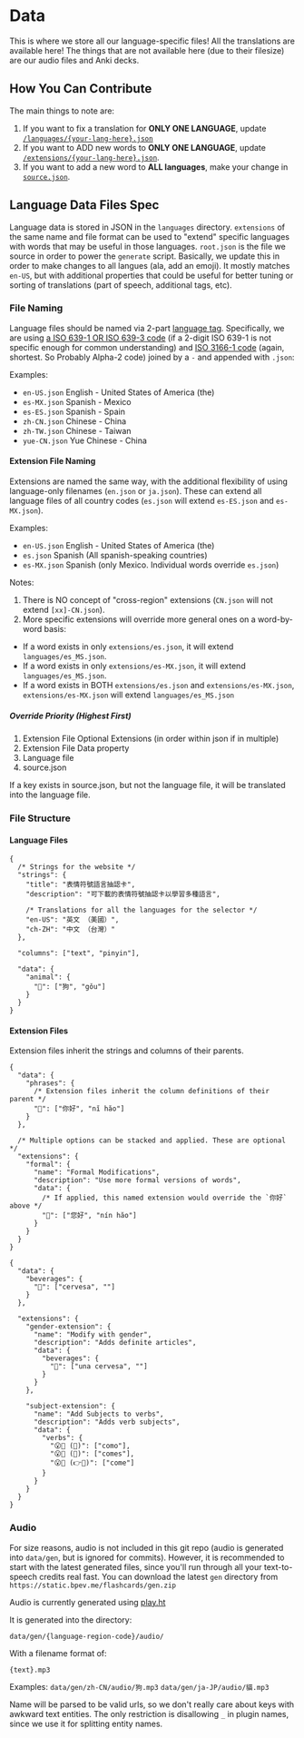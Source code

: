 # Data

This is where we store all our language-specific files! All the translations are available here! The things that are not available here (due to their filesize) are our audio files and Anki decks.

## How You Can Contribute

The main things to note are:

1. If you want to fix a translation for **ONLY ONE LANGUAGE**, update [`/languages/{your-lang-here}.json`](./languages)
2. If you want to ADD new words to **ONLY ONE LANGUAGE**, update [`/extensions/{your-lang-here}.json`](./extensions).
3. If you want to add a new word to **ALL languages**, make your change in [`source.json`](./source.json).

## Language Data Files Spec

Language data is stored in JSON in the `languages` directory. `extensions` of the same name and file format can be used to "extend" specific languages with words that may be useful in those languages. `root.json` is the file we source in order to power the `generate` script. Basically, we update this in order to make changes to all langues (ala, add an emoji). It mostly matches `en-US`, but with additional properties that could be useful for better tuning or sorting of translations (part of speech, additional tags, etc).

### File Naming

Language files should be named via 2-part [language tag](https://www.rfc-editor.org/rfc/rfc5646.html#section-2.1). Specifically, we are using [a ISO 639-1 OR ISO 639-3 code](https://en.wikipedia.org/wiki/List_of_ISO_639-1_codes) (if a 2-digit ISO 639-1 is not specific enough for common understanding) and [ISO 3166-1 code](https://www.iso.org/obp/ui/#search/code/) (again, shortest. So Probably Alpha-2 code) joined by a `-` and appended with `.json`:

Examples:

- `en-US.json` English - United States of America (the)
- `es-MX.json` Spanish - Mexico
- `es-ES.json` Spanish - Spain
- `zh-CN.json` Chinese - China
- `zh-TW.json` Chinese - Taiwan
- `yue-CN.json` Yue Chinese - China

#### Extension File Naming

Extensions are named the same way, with the additional flexibility of using language-only filenames (`en.json` or `ja.json`). These can extend all language files of all country codes (`es.json` will extend `es-ES.json` and `es-MX.json`).

Examples:

- `en-US.json` English - United States of America (the)
- `es.json` Spanish (All spanish-speaking countries)
- `es-MX.json` Spanish (only Mexico. Individual words override `es.json`)

Notes:

1. There is NO concept of "cross-region" extensions (`CN.json` will not extend `[xx]-CN.json`).
2. More specific extensions will override more general ones on a word-by-word basis:

- If a word exists in only `extensions/es.json`, it will extend `languages/es_MS.json`.
- If a word exists in only `extensions/es-MX.json`, it will extend `languages/es_MS.json`.
- If a word exists in BOTH `extensions/es.json` and `extensions/es-MX.json`, `extensions/es-MX.json` will extend `languages/es_MS.json`

##### Override Priority (Highest First)

1. Extension File Optional Extensions (in order within json if in multiple)
2. Extension File Data property
3. Language file
4. source.json

If a key exists in source.json, but not the language file, it will be translated into the language file.

### File Structure

#### Language Files

```jsonc
{
  /* Strings for the website */
  "strings": {
    "title": "表情符號語言抽認卡",
    "description": "可下載的表情符號抽認卡以學習多種語言",

    /* Translations for all the languages for the selector */
    "en-US": "英文 （美國）",
    "ch-ZH": "中文 （台灣）"
  },

  "columns": ["text", "pinyin"],

  "data": {
    "animal": {
      "🐶": ["狗", "gǒu"]
    }
  }
}
```

#### Extension Files

Extension files inherit the strings and columns of their parents.

```jsonc
{
  "data": {
    "phrases": {
      /* Extension files inherit the column definitions of their parent */
      "👋": ["你好", "nĭ hăo"]
    }
  },

  /* Multiple options can be stacked and applied. These are optional */
  "extensions": {
    "formal": {
      "name": "Formal Modifications",
      "description": "Use more formal versions of words",
      "data": {
        /* If applied, this named extension would override the `你好` above */
        "👋": ["您好", "nín hăo"]
      }
    }
  }
}
```

```jsonc
{
  "data": {
    "beverages": {
      "🍺": ["cervesa", ""]
    }
  },

  "extensions": {
    "gender-extension": {
      "name": "Modify with gender",
      "description": "Adds definite articles",
      "data": {
        "beverages": {
          "🍺": ["una cervesa", ""]
        }
      }
    },

    "subject-extension": {
      "name": "Add Subjects to verbs",
      "description": "Adds verb subjects",
      "data": {
        "verbs": {
          "😮🍔 (🙋)": ["como"],
          "😮🍔 (🫵)": ["comes"],
          "😮🍔 (👉🧍)": ["come"]
        }
      }
    }
  }
}
```

### Audio

For size reasons, audio is not included in this git repo (audio is generated into `data/gen`, but is ignored for commits). However, it is recommended to start with the latest generated files, since you'll run through all your text-to-speech credits real fast. You can download the latest `gen` directory from `https://static.bpev.me/flashcards/gen.zip`

Audio is currently generated using [play.ht](https://play.ht/text-to-speech-api/)

It is generated into the directory:

`data/gen/{language-region-code}/audio/`

With a filename format of:

`{text}.mp3`

Examples: `data/gen/zh-CN/audio/狗.mp3` `data/gen/ja-JP/audio/貓.mp3`

Name will be parsed to be valid urls, so we don't really care about keys with awkward text entities. The only restriction is disallowing `_` in plugin names, since we use it for splitting entity names.
